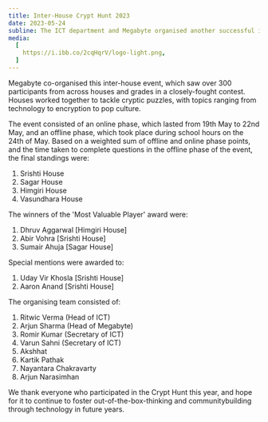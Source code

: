 ```yaml
---
title: Inter-House Crypt Hunt 2023
date: 2023-05-24
subline: The ICT department and Megabyte organised another successful intra-school puzzle-solving event this year
media:
  [
    https://i.ibb.co/2cqHqrV/logo-light.png,
  ]
---
```


Megabyte co-organised this inter-house event, which saw over 300 participants from across houses and grades in a closely-fought contest. Houses worked together to tackle cryptic puzzles, with topics ranging from technology to encryption to pop culture.

The event consisted of an online phase, which lasted from 19th May to 22nd May, and an offline phase, which took place during school hours on the 24th of May. Based on a weighted sum of offline and online phase points, and the time taken to complete questions in the offline phase of the event, the final standings were:

1. Srishti House
2. Sagar House
3. Himgiri House
4. Vasundhara House

The winners of the 'Most Valuable Player' award were:

1. Dhruv Aggarwal [Himgiri House]
2. Abir Vohra [Srishti House]
3. Sumair Ahuja [Sagar House]

Special mentions were awarded to:

1. Uday Vir Khosla [Srishti House]
2. Aaron Anand [Srishti House]

The organising team consisted of:

1. Ritwic Verma (Head of ICT)
2. Arjun Sharma (Head of Megabyte)
3. Romir Kumar (Secretary of ICT)
4. Varun Sahni (Secretary of ICT)
5. Akshhat
6. Kartik Pathak
7. Nayantara Chakravarty
8. Arjun Narasimhan

We thank everyone who participated in the Crypt Hunt this year, and hope for it to continue to foster out-of-the-box-thinking and communitybuilding through technology in future years.